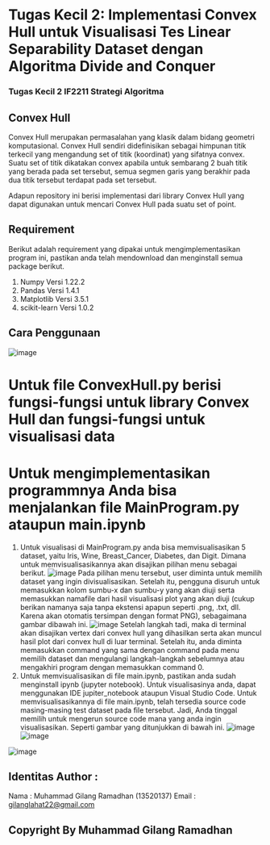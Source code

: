 # Tugas Kecil 2: Implementasi Convex Hull untuk Visualisasi Tes Linear Separability Dataset dengan Algoritma Divide and Conquer
### Tugas Kecil 2 IF2211 Strategi Algoritma

## Convex Hull
Convex Hull merupakan permasalahan yang klasik dalam bidang geometri komputasional. Convex Hull sendiri didefinisikan sebagai himpunan titik terkecil yang mengandung set of titik (koordinat) yang sifatnya convex. Suatu set of titik dikatakan convex apabila untuk sembarang 2 buah titik yang berada pada set tersebut, semua segmen garis yang berakhir pada dua titik tersebut terdapat pada set tersebut.

Adapun repository ini berisi implementasi dari library Convex Hull yang dapat digunakan untuk mencari Convex Hull pada suatu set of point.

## Requirement
Berikut adalah requirement yang dipakai untuk mengimplementasikan program ini, pastikan anda telah mendownload dan menginstall semua package berikut.
1. Numpy Versi 1.22.2
2. Pandas Versi 1.4.1
3. Matplotlib Versi 3.5.1
4. scikit-learn Versi 1.0.2

## Cara Penggunaan
![image](https://user-images.githubusercontent.com/80266785/155902168-ab6271d3-7676-4613-80a6-c8a593dd9bdb.png)

# Untuk file ConvexHull.py berisi fungsi-fungsi untuk library Convex Hull dan fungsi-fungsi untuk visualisasi data
# Untuk mengimplementasikan programmnya Anda bisa menjalankan file MainProgram.py ataupun main.ipynb
  1. Untuk visualisasi di MainProgram.py anda bisa memvisualisasikan 5 dataset, yaitu Iris, Wine, Breast_Cancer, Diabetes, dan Digit. Dimana untuk memvisualisasikannya akan disajikan pilihan menu sebagai berikut.
 ![image](https://user-images.githubusercontent.com/80266785/155901503-eb055d57-b6a9-4f48-8c21-74d1aba3d96c.png)
 Pada pilihan menu tersebut, user diminta untuk memilih dataset yang ingin divisualisasikan. Setelah itu, pengguna disuruh untuk memasukkan kolom sumbu-x dan sumbu-y yang akan diuji serta memasukkan namafile dari hasil visualisasi plot yang akan diuji (cukup berikan namanya saja tanpa ekstensi apapun seperti .png, .txt, dll. Karena akan otomatis tersimpan dengan format PNG), sebagaimana gambar dibawah ini.
 ![image](https://user-images.githubusercontent.com/80266785/155901629-6d5b31af-90a1-4e91-810d-869a3a0445f1.png)
 Setelah langkah tadi, maka di terminal akan disajikan vertex dari convex hull yang dihasilkan serta akan muncul hasil plot dari convex hull di luar terminal.
 Setelah itu, anda diminta memasukkan command yang sama dengan command pada menu memilih dataset dan mengulangi langkah-langkah sebelumnya atau mengakhiri program dengan memasukkan command 0.
 2. Untuk memvisualisasikan di file main.ipynb, pastikan anda sudah menginstall ipynb (jupyter notebook). Untuk visualisasinya anda, dapat menggunakan IDE jupiter_notebook ataupun Visual Studio Code. Untuk memvisualisasikannya di file main.ipynb, telah tersedia source code masing-masing test dataset pada file tersebut. Jadi, Anda tinggal memilih untuk mengerun source code mana yang anda ingin visualisasikan. Seperti gambar yang ditunjukkan di bawah ini.
![image](https://user-images.githubusercontent.com/80266785/155901927-5ef90ca5-e959-47bb-9ccb-c534d325adba.png)
![image](https://user-images.githubusercontent.com/80266785/155901938-74ceb373-a8e1-4a22-829b-c1a12a406949.png)

![image](https://user-images.githubusercontent.com/80266785/155902200-4e8089e4-2f04-4104-a5b7-2cee09791e84.png)

## Identitas Author :
Nama  : Muhammad Gilang Ramadhan (13520137)
Email : gilanglahat22@gmail.com 

## Copyright By Muhammad Gilang Ramadhan
